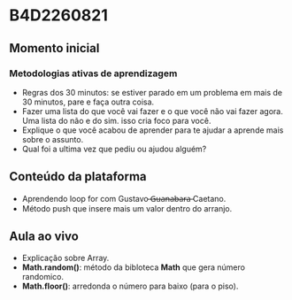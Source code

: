 # B4D2260821

## Momento inicial

### Metodologias ativas de aprendizagem

- Regras dos 30 minutos: se estiver parado em um problema em mais de 30 minutos, pare e faça outra coisa.
- Fazer uma lista do que você vai fazer e o que você não vai fazer agora. Uma lista do não e do sim. isso cria foco para você.
- Explique o que você acabou de aprender para te ajudar a aprende mais sobre o assunto.
- Qual foi a ultima vez que pediu ou ajudou alguém?

## Conteúdo da plataforma

- Aprendendo loop for com Gustavo  ̶G̶u̶a̶n̶a̶b̶a̶r̶a̶ Caetano.
- Método push que insere mais um valor dentro do arranjo.

## Aula ao vivo

- Explicação sobre Array.
- **Math.random()**: método da bibloteca **Math** que gera número randomico.
- **Math.floor()**: arredonda o número para baixo (para o piso).